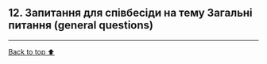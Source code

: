 ## **12. Запитання для співбесіди на тему Загальні питання (general questions)**

---

[Back to top ⬆️](#12-general-questions)
